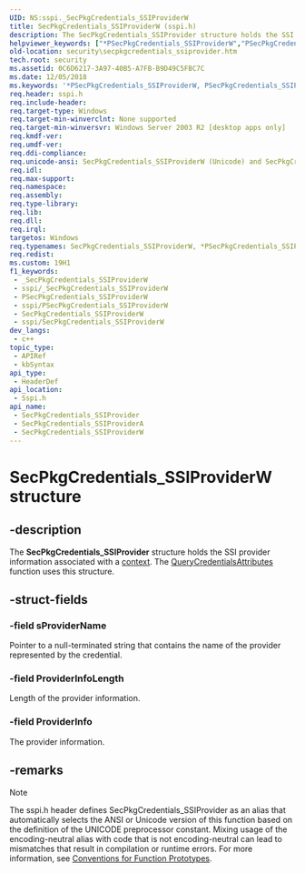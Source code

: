 ```yaml
---
UID: NS:sspi._SecPkgCredentials_SSIProviderW
title: SecPkgCredentials_SSIProviderW (sspi.h)
description: The SecPkgCredentials_SSIProvider structure holds the SSI provider information associated with a context. The QueryCredentialsAttributes function uses this structure. (Unicode)
helpviewer_keywords: ["*PSecPkgCredentials_SSIProviderW","PSecPkgCredentials_SSIProvider","PSecPkgCredentials_SSIProvider structure pointer [Security]","SecPkgCredentials_SSIProvider","SecPkgCredentials_SSIProvider structure [Security]","SecPkgCredentials_SSIProviderA","SecPkgCredentials_SSIProviderW","security.secpkgcredentials_ssiprovider","sspi/PSecPkgCredentials_SSIProvider","sspi/SecPkgCredentials_SSIProvider","sspi/SecPkgCredentials_SSIProviderA","sspi/SecPkgCredentials_SSIProviderW"]
old-location: security\secpkgcredentials_ssiprovider.htm
tech.root: security
ms.assetid: 0C6D6217-3A97-40B5-A7FB-B9D49C5FBC7C
ms.date: 12/05/2018
ms.keywords: '*PSecPkgCredentials_SSIProviderW, PSecPkgCredentials_SSIProvider, PSecPkgCredentials_SSIProvider structure pointer [Security], SecPkgCredentials_SSIProvider, SecPkgCredentials_SSIProvider structure [Security], SecPkgCredentials_SSIProviderA, SecPkgCredentials_SSIProviderW, security.secpkgcredentials_ssiprovider, sspi/PSecPkgCredentials_SSIProvider, sspi/SecPkgCredentials_SSIProvider, sspi/SecPkgCredentials_SSIProviderA, sspi/SecPkgCredentials_SSIProviderW'
req.header: sspi.h
req.include-header: 
req.target-type: Windows
req.target-min-winverclnt: None supported
req.target-min-winversvr: Windows Server 2003 R2 [desktop apps only]
req.kmdf-ver: 
req.umdf-ver: 
req.ddi-compliance: 
req.unicode-ansi: SecPkgCredentials_SSIProviderW (Unicode) and SecPkgCredentials_SSIProviderA (ANSI)
req.idl: 
req.max-support: 
req.namespace: 
req.assembly: 
req.type-library: 
req.lib: 
req.dll: 
req.irql: 
targetos: Windows
req.typenames: SecPkgCredentials_SSIProviderW, *PSecPkgCredentials_SSIProviderW
req.redist: 
ms.custom: 19H1
f1_keywords:
 - _SecPkgCredentials_SSIProviderW
 - sspi/_SecPkgCredentials_SSIProviderW
 - PSecPkgCredentials_SSIProviderW
 - sspi/PSecPkgCredentials_SSIProviderW
 - SecPkgCredentials_SSIProviderW
 - sspi/SecPkgCredentials_SSIProviderW
dev_langs:
 - c++
topic_type:
 - APIRef
 - kbSyntax
api_type:
 - HeaderDef
api_location:
 - Sspi.h
api_name:
 - SecPkgCredentials_SSIProvider
 - SecPkgCredentials_SSIProviderA
 - SecPkgCredentials_SSIProviderW
---
```


# SecPkgCredentials_SSIProviderW structure


## -description

The <b>SecPkgCredentials_SSIProvider</b> structure holds the SSI provider information associated with a <a href="/windows/desktop/SecGloss/c-gly">context</a>. The 
<a href="/windows/desktop/api/sspi/nf-sspi-querycredentialsattributesa">QueryCredentialsAttributes</a> function uses this structure.

## -struct-fields

### -field sProviderName

Pointer to a null-terminated string that contains the name of the provider represented by the credential.

### -field ProviderInfoLength

Length of the provider information.

### -field ProviderInfo

The provider information.

## -remarks

> [!NOTE]
> The sspi.h header defines SecPkgCredentials_SSIProvider as an alias that automatically selects the ANSI or Unicode version of this function based on the definition of the UNICODE preprocessor constant. Mixing usage of the encoding-neutral alias with code that is not encoding-neutral can lead to mismatches that result in compilation or runtime errors. For more information, see [Conventions for Function Prototypes](/windows/win32/intl/conventions-for-function-prototypes).
